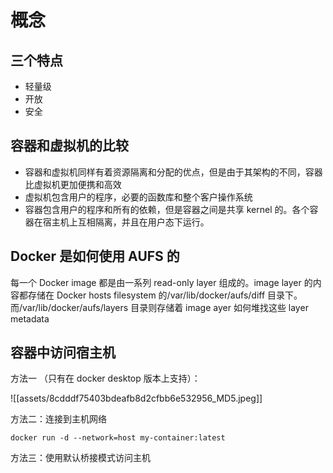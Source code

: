 # 概念

## 三个特点

- 轻量级
- 开放
- 安全

## 容器和虚拟机的比较

- 容器和虚拟机同样有着资源隔离和分配的优点，但是由于其架构的不同，容器比虚拟机更加便携和高效
- 虚拟机包含用户的程序，必要的函数库和整个客户操作系统
- 容器包含用户的程序和所有的依赖，但是容器之间是共享 kernel 的。各个容器在宿主机上互相隔离，并且在用户态下运行。

## Docker 是如何使用 AUFS 的

每一个 Docker image 都是由一系列 read-only layer 组成的。image layer 的内 容都存储在 Docker hosts filesystem 的/var/lib/docker/aufs/diff 目录下。而/var/lib/docker/aufs/layers 目录则存储着 image ayer 如何堆找这些 layer metadata

## 容器中访问宿主机

方法一 （只有在 docker desktop 版本上支持）：

![[assets/8cdddf75403bdeafb8d2cfbb6e532956_MD5.jpeg]]

方法二：连接到主机网络

```shell
docker run -d --network=host my-container:latest
```

方法三：使用默认桥接模式访问主机
